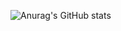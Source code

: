 ![Anurag's GitHub stats](https://github-readme-stats.vercel.app/api?username=vanitax&count_private=true&theme=dracula&show_icons=true)

